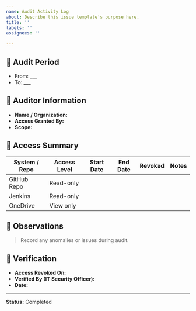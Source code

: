 ```yaml
---
name: Audit Activity Log
about: Describe this issue template's purpose here.
title: ''
labels: ''
assignees: ''

---
```


## 📅 Audit Period
- From: ___  
- To: ___  

## 👥 Auditor Information
- **Name / Organization:**  
- **Access Granted By:**  
- **Scope:**  

## 🧾 Access Summary
| System / Repo | Access Level | Start Date | End Date | Revoked | Notes |
|----------------|---------------|-------------|------------|----------|--------|
| GitHub Repo | Read-only |  |  |  |  |
| Jenkins | Read-only |  |  |  |  |
| OneDrive | View only |  |  |  |  |

## 🧩 Observations
> Record any anomalies or issues during audit.

## 🧠 Verification
- **Access Revoked On:**  
- **Verified By (IT Security Officer):**  
- **Date:**  

---
**Status:** Completed
